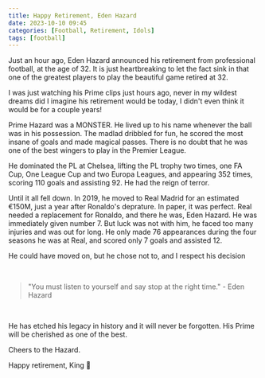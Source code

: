 ```yaml
---
title: Happy Retirement, Eden Hazard
date: 2023-10-10 09:45
categories: [Football, Retirement, Idols]
tags: [football]
---
```


Just an hour ago, Eden Hazard announced his retirement from professional football, at the age of 32. It is just heartbreaking to let the fact sink in that one of the greatest players to play the beautiful game retired at 32.

I was just watching his Prime clips just hours ago, never in my wildest dreams did I imagine his retirement would be today, I didn't even think it would be for a couple years!

Prime Hazard was a MONSTER. He lived up to his name whenever the ball was in his possession. The madlad dribbled for fun, he scored the most insane of goals and made magical passes. There is no doubt that he was one of the best wingers to play in the Premier League.

He dominated the PL at Chelsea, lifting the PL trophy two times, one FA Cup, One League Cup and two Europa Leagues, and appearing 352 times, scoring 110 goals and assisting 92. He had the reign of terror.

Until it all fell down. In 2019, he moved to Real Madrid for an estimated €150M, just a year after Ronaldo's deprature. In paper, it was perfect. Real needed a replacement for Ronaldo, and there he was, Eden Hazard. He was immediately given number 7. But luck was not with him, he faced too many injuries and was out for long. He only made 76 appearances during the four seasons he was at Real, and scored only 7 goals and assisted 12.

He could have moved on, but he chose not to, and I respect his decision

‎

> "You must listen to yourself and say stop at the right time." - Eden Hazard

‎

He has etched his legacy in history and it will never be forgotten. His Prime will be cherished as one of the best.

Cheers to the Hazard.

Happy retirement, King 💙
